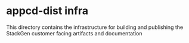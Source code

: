 # appcd-dist infra

This directory contains the infrastructure for building and publishing the StackGen customer facing artifacts and documentation
